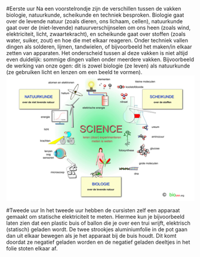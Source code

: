 #Eerste uur
Na een voorstelrondje zijn de verschillen tussen de vakken biologie, natuurkunde, scheikunde en techniek besproken. Biologie gaat over de levende natuur (zoals dieren, ons lichaam, cellen), natuurkunde gaat over de (niet-levende) natuurverschijnselen om ons heen (zoals wind, elektriciteit, licht, zwaartekracht), en scheikunde gaat over stoffen (zoals water, suiker, zout) en hoe die met elkaar reageren. Onder techniek vallen dingen als solderen, lijmen, tandwielen, of bijvoorbeeld het maken/in elkaar zetten van apparaten. Het onderscheid tussen al deze vakken is niet altijd even duidelijk: sommige dingen vallen onder meerdere vakken. Bijvoorbeeld de werking van onze ogen: dit is zowel biologie (ze leven) als natuurkunde (ze gebruiken licht en lenzen om een beeld te vormen).
![NatuurTechniek](https://github.com/dpstruwe/N-T-cursus-DJOG/blob/master/Lessen/poster.jpg)

#Tweede uur
In het tweede uur hebben de cursisten zelf een apparaat gemaakt om statische elektriciteit te meten. Hiermee kun je bijvoorbeeld laten zien dat een plastic buis of ballon die je over een trui wrijft, elektrisch (statisch) geladen wordt. De twee strookjes aluminiumfolie in de pot gaan dan uit elkaar bewegen als je het apparaat bij de buis houdt. Dit komt doordat ze negatief geladen worden en de negatief geladen deeltjes in het folie stoten elkaar af.
